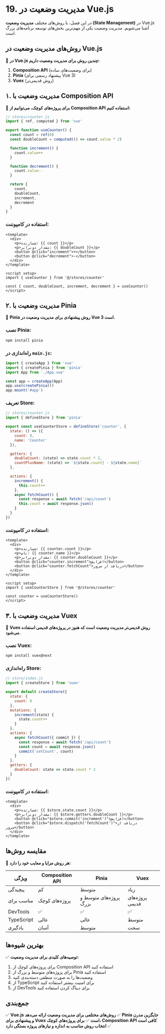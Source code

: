 
# 19. مدیریت وضعیت در Vue.js

در این فصل، با روش‌های مختلف **مدیریت وضعیت (State Management)** در Vue.js آشنا می‌شویم. مدیریت وضعیت یکی از مهم‌ترین بخش‌های توسعه برنامه‌های بزرگ است.

## روش‌های مدیریت وضعیت در Vue.js

📌 **در Vue.js چندین روش برای مدیریت وضعیت داریم:**

1. **Composition API** (برای وضعیت‌های ساده)
2. **Pinia** (پیشنهاد رسمی برای Vue 3)
3. **Vuex** (روش قدیمی‌تر)

## ۱. مدیریت وضعیت با Composition API

📌 **برای پروژه‌های کوچک، می‌توانیم از Composition API استفاده کنیم:**

```javascript
// stores/counter.js
import { ref, computed } from 'vue'

export function useCounter() {
  const count = ref(0)
  const doubleCount = computed(() => count.value * 2)

  function increment() {
    count.value++
  }

  function decrement() {
    count.value--
  }

  return {
    count,
    doubleCount,
    increment,
    decrement
  }
}
```

### استفاده در کامپوننت:

```vue
<template>
  <div>
    <p>شمارنده: {{ count }}</p>
    <p>مقدار دوبرابر: {{ doubleCount }}</p>
    <button @click="increment">+</button>
    <button @click="decrement">-</button>
  </div>
</template>

<script setup>
import { useCounter } from '@/stores/counter'

const { count, doubleCount, increment, decrement } = useCounter()
</script>
```

## ۲. مدیریت وضعیت با Pinia

📌 **Pinia روش پیشنهادی برای مدیریت وضعیت در Vue 3 است.**

### نصب Pinia:

```bash
npm install pinia
```

### راه‌اندازی در `main.js`:

```javascript
import { createApp } from 'vue'
import { createPinia } from 'pinia'
import App from './App.vue'

const app = createApp(App)
app.use(createPinia())
app.mount('#app')
```

### تعریف Store:

```javascript
// stores/counter.js
import { defineStore } from 'pinia'

export const useCounterStore = defineStore('counter', {
  state: () => ({
    count: 0,
    name: 'Counter'
  }),

  getters: {
    doubleCount: (state) => state.count * 2,
    countPlusName: (state) => `${state.count} - ${state.name}`
  },

  actions: {
    increment() {
      this.count++
    },
    async fetchCount() {
      const response = await fetch('/api/count')
      this.count = await response.json()
    }
  }
})
```

### استفاده در کامپوننت:

```vue
<template>
  <div>
    <p>شمارنده: {{ counter.count }}</p>
    <p>نام: {{ counter.name }}</p>
    <p>مقدار دوبرابر: {{ counter.doubleCount }}</p>
    <button @click="counter.increment">افزایش</button>
    <button @click="counter.fetchCount">دریافت از سرور</button>
  </div>
</template>

<script setup>
import { useCounterStore } from '@/stores/counter'

const counter = useCounterStore()
</script>
```

## ۳. مدیریت وضعیت با Vuex

📌 **Vuex روش قدیمی‌تر مدیریت وضعیت است که هنوز در پروژه‌های قدیمی استفاده می‌شود.**

### نصب Vuex:

```bash
npm install vuex@next
```

### راه‌اندازی Store:

```javascript
// store/index.js
import { createStore } from 'vuex'

export default createStore({
  state: {
    count: 0
  },
  mutations: {
    increment(state) {
      state.count++
    }
  },
  actions: {
    async fetchCount({ commit }) {
      const response = await fetch('/api/count')
      const count = await response.json()
      commit('setCount', count)
    }
  },
  getters: {
    doubleCount: state => state.count * 2
  }
})
```

### استفاده در کامپوننت:

```vue
<template>
  <div>
    <p>شمارنده: {{ $store.state.count }}</p>
    <p>مقدار دوبرابر: {{ $store.getters.doubleCount }}</p>
    <button @click="$store.commit('increment')">افزایش</button>
    <button @click="$store.dispatch('fetchCount')">دریافت از سرور</button>
  </div>
</template>
```

## مقایسه روش‌ها

📌 **هر روش مزایا و معایب خود را دارد:**

| ویژگی | Composition API | Pinia | Vuex |
|-------|----------------|--------|------|
| پیچیدگی | کم | متوسط | زیاد |
| مناسب برای | پروژه‌های کوچک | پروژه‌های متوسط و بزرگ | پروژه‌های قدیمی |
| DevTools | ✅ | ✅ | ✅ |
| TypeScript | عالی | عالی | متوسط |
| یادگیری | آسان | متوسط | سخت |

## بهترین شیوه‌ها

✅ **توصیه‌های کلیدی برای مدیریت وضعیت:**

1. برای پروژه‌های کوچک از Composition API استفاده کنید
2. برای پروژه‌های متوسط و بزرگ از Pinia استفاده کنید
3. وضعیت‌ها را به صورت منطقی دسته‌بندی کنید
4. از TypeScript برای امنیت بیشتر استفاده کنید
5. از DevTools برای دیباگ کردن استفاده کنید

## جمع‌بندی

✅ **Vue.js روش‌های مختلفی برای مدیریت وضعیت ارائه می‌دهد**
✅ **Pinia جایگزین مدرن و پیشنهادی برای Vuex است**
✅ **برای پروژه‌های کوچک، Composition API کافی است**
✅ **انتخاب روش مناسب به اندازه و نیازهای پروژه بستگی دارد**

